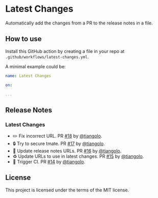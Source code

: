 # Latest Changes

Automatically add the changes from a PR to the release notes in a file.

## How to use

Install this GitHub action by creating a file in your repo at `.github/workflows/latest-changes.yml`.

A minimal example could be:

```yml
name: Latest Changes

on:

...
```

## Release Notes

### Latest Changes

* ✏️ Fix incorrect URL. PR [#18](https://github.com/tiangolo/latest-changes/pull/18) by [@tiangolo](https://github.com/tiangolo).
* 🔒 Try to secure tmate. PR [#17](https://github.com/tiangolo/latest-changes/pull/17) by [@tiangolo](https://github.com/tiangolo).
* 📝 Update release notes URLs. PR [#16](https://github.com/tiangolo/latest-changes/pull/16) by [@tiangolo](https://github.com/tiangolo).
* ♻️ Update URLs to use in latest changes. PR [#15](https://github.com/tiangolo/latest-changes/pulls/15) by [@tiangolo](https://github.com/tiangolo).
* 👷 Trigger CI. PR [#14](https://github.com/tiangolo/latest-changes/pulls/14) by [@tiangolo](https://github.com/tiangolo).

## License

This project is licensed under the terms of the MIT license.
